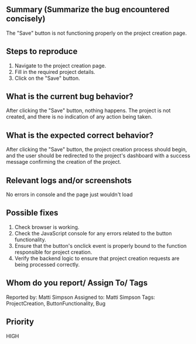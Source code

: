 ## Summary (Summarize the bug encountered concisely)

The "Save" button is not functioning properly on the project creation page.

## Steps to reproduce     

1. Navigate to the project creation page.
2. Fill in the required project details.
3. Click on the "Save" button.

## What is the current bug behavior?

After clicking the "Save" button, nothing happens. The project is not created, and there is no indication of any action being taken.

## What is the expected correct behavior?

After clicking the "Save" button, the project creation process should begin, and the user should be redirected to the project's dashboard with a success message confirming the creation of the project.

     
## Relevant logs and/or screenshots
No errors in console and the page just wouldn't load

## Possible fixes

1. Check browser is working.
2. Check the JavaScript console for any errors related to the button functionality.
3. Ensure that the button's onclick event is properly bound to the function responsible for project creation.
4. Verify the backend logic to ensure that project creation requests are being processed correctly.

## Whom do you report/ Assign To/ Tags

Reported by: Matti Simpson
Assigned to: Matti Simpson
Tags: ProjectCreation, ButtonFunctionality, Bug


## Priority

HIGH
